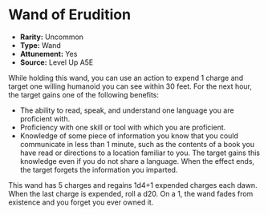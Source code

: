 
# Wand of Erudition

* **Rarity:** Uncommon
* **Type:** Wand
* **Attunement:** Yes
* **Source:** Level Up A5E


While holding this wand, you can use an action to expend 1 charge and target one willing humanoid you can see within 30 feet. For the next hour, the target gains one of the following benefits:

* The ability to read, speak, and understand one language you are proficient with.
* Proficiency with one skill or tool with which you are proficient.
* Knowledge of some piece of information you know that you could communicate in less than 1 minute, such as the contents of a book you have read or directions to a location familiar to you. The target gains this knowledge even if you do not share a language. When the effect ends, the target forgets the information you imparted.

This wand has 5 charges and regains 1d4+1 expended charges each dawn. When the last charge is expended, roll a d20\. On a 1, the wand fades from existence and you forget you ever owned it.

